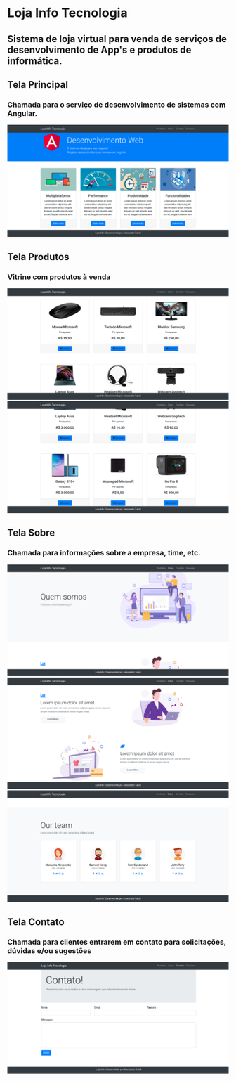 # Loja Info Tecnologia
## Sistema de loja virtual para venda de serviços de desenvolvimento de App's e produtos de informática.

## Tela Principal
### Chamada para o serviço de desenvolvimento de sistemas com Angular.
![](https://github.com/TulioliAles/LojaInfoTecnologia/blob/master/principal.png)

## Tela Produtos
### Vitrine com produtos à venda
![](https://github.com/TulioliAles/LojaInfoTecnologia/blob/master/prod_1.png)
![](https://github.com/TulioliAles/LojaInfoTecnologia/blob/master/prod_2.png)

## Tela Sobre
### Chamada para informações sobre a empresa, time, etc.
![](https://github.com/TulioliAles/LojaInfoTecnologia/blob/master/sobre_pt1.png)
![](https://github.com/TulioliAles/LojaInfoTecnologia/blob/master/sobre_pt2.png)
![](https://github.com/TulioliAles/LojaInfoTecnologia/blob/master/sobre_pt3.png)

## Tela Contato
### Chamada para clientes entrarem em contato para solicitações, dúvidas e/ou sugestões
![](https://github.com/TulioliAles/LojaInfoTecnologia/blob/master/contato.png)

